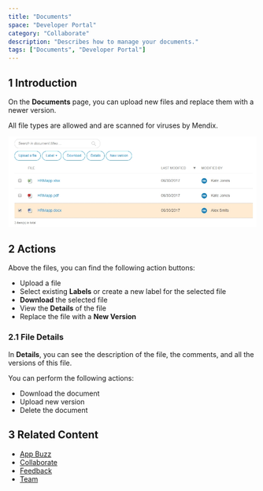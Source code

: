 ```yaml
---
title: "Documents"
space: "Developer Portal"
category: "Collaborate"
description: "Describes how to manage your documents."
tags: ["Documents", "Developer Portal"]
---
```


## 1 Introduction

On the **Documents** page, you can upload new files and replace them with a newer version.

All file types are allowed and are scanned for viruses by Mendix.

![](attachments/documents.jpg)

## 2 Actions

Above the files, you can find the following action buttons:

* Upload a file
* Select existing **Labels** or create a new label for the selected file
* **Download** the selected file
* View the **Details** of the file
* Replace the file with a **New Version**

### 2.1 File Details

In **Details**, you can see the description of the file, the comments, and all the versions of this file.

You can perform the following actions:

* Download the document
* Upload new version
* Delete the document

## 3 Related Content

* [App Buzz](/developerportal/collaborate/appbuzz)
* [Collaborate](/developerportal/collaborate)
* [Feedback](/developerportal/collaborate/feedback)
* [Team](/developerportal/collaborate/team)
